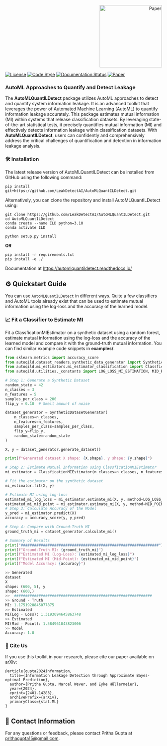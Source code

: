 <div align="right">
  <a href="https://arxiv.org/abs/2401.14283">
    <img src="https://github.com/LeakDetectAI/automl-qild/blob/main/docs/source/logo.png" alt="Paper" width="200" height="200">
  </a>
</div>


[![License](https://img.shields.io/badge/License-Apache_2.0-blue.svg)](https://github.com/LeakDetectAI/AutoMLQuantILDetect/blob/master/LICENSE)
[![Code Style](https://img.shields.io/badge/code%20style-black-000000.svg)](https://github.com/psf/black)
[![Documentation Status](https://readthedocs.org/projects/automlquantildetect/badge/?version=latest)](https://automlquantildetect.readthedocs.io/?badge=latest)
[![Paper](https://img.shields.io/badge/arXiv-2401.14283-red)](https://arxiv.org/abs/2401.14283)

### AutoML Approaches to Quantify and Detect Leakage
The <strong>AutoMLQuantILDetect</strong> package utilizes AutoML approaches to detect and quantify system information leakage. 
It is an advanced toolkit that leverages the power of Automated Machine Learning (AutoML) to quantify information leakage accurately. 
This package estimates mutual information (MI) within systems that release classification datasets. 
By leveraging state-of-the-art statistical tests, it precisely quantifies mutual information (MI) and effectively detects 
information leakage within classification datasets. With <strong>AutoMLQuantILDetect</strong>, users can confidently and 
comprehensively address the critical challenges of quantification and detection in information leakage analysis.


### 🛠️ Installation

The latest release version of AutoMLQuantILDetect can be installed from GitHub using the following command:

```
pip install git+https://github.com/LeakDetectAI/AutoMLQuantILDetect.git
```

Alternatively, you can clone the repository and install AutoMLQuantILDetect using:

```
git clone https://github.com/LeakDetectAI/AutoMLQuantILDetect.git
cd AutoMLQuantILDetect
conda create --name ILD python=3.10
conda activate ILD
```
```
python setup.py install
```
**OR**
```
pip install -r requirements.txt
pip install -e ./
```
Documentation at https://automlquantildetect.readthedocs.io/

## ⚙️ Quickstart Guide
You can use `AutoMLQuantILDetect` in different ways.
Quite a few classifiers and AutoML tools already exist that can be used to estimate mutual information using the log-loss and the accuracy of the learned model.


### 📈 Fit a Classifier to Estimate MI
Fit a ClassficationMIEstimator on a synthetic dataset using a random forest, estimate mutual information using the log-loss and the accuracy of the learned model and compare it with the ground-truth mutual information.
You can find similar example code snippets in
**examples/**.

```python
from sklearn.metrics import accuracy_score
from autoqild.dataset_readers.synthetic_data_generator import SyntheticDatasetGenerator
from autoqild.mi_estimators.mi_estimator_classification import ClassficationMIEstimator
from autoqild.utilities._constants import LOG_LOSS_MI_ESTIMATION, MID_POINT_MI_ESTIMATION

# Step 1: Generate a Synthetic Dataset
random_state = 42
n_classes = 3
n_features = 5
samples_per_class = 200
flip_y = 0.10  # Small amount of noise

dataset_generator = SyntheticDatasetGenerator(
    n_classes=n_classes,
    n_features=n_features,
    samples_per_class=samples_per_class,
    flip_y=flip_y,
    random_state=random_state
)

X, y = dataset_generator.generate_dataset()

print(f"Generated dataset X shape: {X.shape}, y shape: {y.shape}")

# Step 2: Estimate Mutual Information using ClassficationMIEstimator
mi_estimator = ClassficationMIEstimator(n_classes=n_classes, n_features=n_features, random_state=random_state)

# Fit the estimator on the synthetic dataset
mi_estimator.fit(X, y)

# Estimate MI using log-loss
estimated_mi_log_loss = mi_estimator.estimate_mi(X, y, method=LOG_LOSS_MI_ESTIMATION)
estimated_mi_mid_point = mi_estimator.estimate_mi(X, y, method=MID_POINT_MI_ESTIMATION)
# Step 3: Calculate Accuracy of the Model
y_pred = mi_estimator.predict(X)
accuracy = accuracy_score(y, y_pred)

# Step 4: Compare with Ground-Truth MI
ground_truth_mi = dataset_generator.calculate_mi()

# Summary of Results
print("##############################################################")
print(f"Ground-Truth MI: {ground_truth_mi}")
print(f"Estimated MI (Log-Loss): {estimated_mi_log_loss}")
print(f"Estimated MI (Mid-Point): {estimated_mi_mid_point}")
print(f"Model Accuracy: {accuracy}")

>> Generated
dataset
X
shape: (600, 5), y
shape: (600,)
>>  ##############################################################
>> Ground - Truth
MI: 1.1751928845077875
>> Estimated
MI(Log - Loss): 1.3193094645863748
>> Estimated
MI(Mid - Point): 1.584961043823006
>> Model
Accuracy: 1.0

```

 
### 💬 Cite Us
If you use this toolkit in your research, please cite our paper available on arXiv:
```
@article{gupta2024information,
  title={Information Leakage Detection through Approximate Bayes-optimal Prediction},
  author={Pritha Gupta, Marcel Wever, and Eyke Hüllermeier},
  year={2024},
  eprint={2401.14283},
  archivePrefix={arXiv},
  primaryClass={stat.ML}
}
```

## 📧 Contact Information
For any questions or feedback, please contact Pritha Gupta at prithagupta15@gmail.com.


